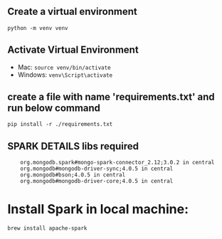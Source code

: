 ##  Create a virtual environment
```python -m venv venv```

## Activate Virtual Environment
- Mac: ```source venv/bin/activate```
- Windows: ```venv\Script\activate```


## create a file with name 'requirements.txt' and run below command
```pip install -r ./requirements.txt```


## SPARK DETAILS libs required
```
	org.mongodb.spark#mongo-spark-connector_2.12;3.0.2 in central
	org.mongodb#mongodb-driver-sync;4.0.5 in central
	org.mongodb#bson;4.0.5 in central
	org.mongodb#mongodb-driver-core;4.0.5 in central
```


# Install Spark in local machine:
```
brew install apache-spark
```

